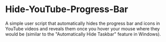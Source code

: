 # Hide-YouTube-Progress-Bar
A simple user script that automatically hides the progress bar and icons in YouTube videos and reveals them once you hover your mouse where they would be (similar to the "Automatically Hide Taskbar" feature in Windows).
